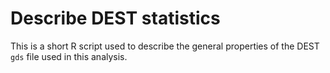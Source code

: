 # Describe DEST statistics
This is  a short R script used to describe the general properties of the DEST `gds` file used in this analysis.
